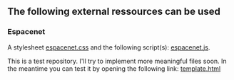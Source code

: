 ## The following external ressources can be used

### Espacenet
A stylesheet [espacenet.css](https://jsfiddler.github.io/externalFiles/espacenet.css) and the following script(s): [espacenet.js](https://jsfiddler.github.io/externalFiles/espacenet.js).

This is a test repository. I'll try to implement more meaningful files soon. In the meantime you can test it by opening the following link: [template.html](https://jsfiddler.github.io/externalFiles/template.html)
